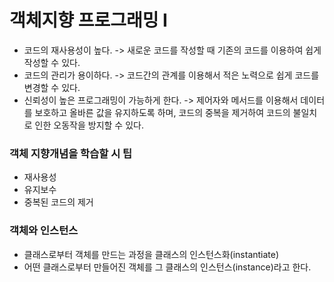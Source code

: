 # 객체지향 프로그래밍 I

- 코드의 재사용성이 높다. -> 새로운 코드를 작성할 때 기존의 코드를 이용하여 쉽게 작성할 수 있다.
- 코드의 관리가 용이하다. -> 코드간의 관계를 이용해서 적은 노력으로 쉽게 코드를 변경할 수 있다.
- 신뢰성이 높은 프로그래밍이 가능하게 한다. -> 제어자와 메서드를 이용해서 데이터를 보호하고 올바른 값을 유지하도록 하며, 코드의 중복을 제거하여 코드의 불일치로 인한 오동작을 방지할 수 있다.


### 객체 지향개념을 학습할 시 팁
- 재사용성
- 유지보수
- 중복된 코드의 제거

### 객체와 인스턴스
- 클래스로부터 객체를 만드는 과정을 클래스의 인스턴스화(instantiate)
- 어떤 클래스로부터 만들어진 객체를 그 클래스의 인스턴스(instance)라고 한다.
